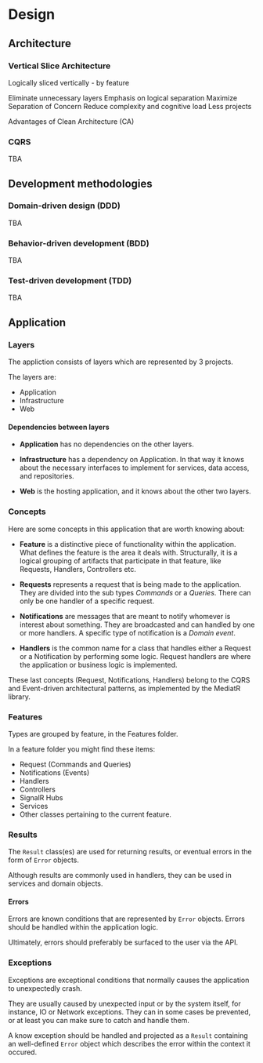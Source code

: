 # Design

## Architecture

### Vertical Slice Architecture

Logically sliced vertically - by feature

Eliminate unnecessary layers
Emphasis on logical separation
Maximize Separation of Concern
Reduce complexity and cognitive load
Less projects

Advantages of Clean Architecture (CA)

### CQRS

TBA

## Development methodologies

### Domain-driven design (DDD)

TBA

### Behavior-driven development (BDD)

TBA

### Test-driven development (TDD)

TBA

## Application

### Layers

The appliction consists of layers which are represented by 3 projects.

The layers are:

* Application
* Infrastructure
* Web

#### Dependencies between layers

* **Application** has no dependencies on the other layers.

* **Infrastructure** has a dependency on Application. In that way it knows about the necessary interfaces to implement for services, data access, and repositories.

* **Web** is the hosting application, and it knows about the other two layers.

### Concepts

Here are some concepts in this application that are worth knowing about:

* **Feature** is a distinctive piece of functionality within the application. What defines the feature is the area it deals with. Structurally, it is a logical grouping of artifacts that participate in that feature, like Requests, Handlers, Controllers etc.

* **Requests** represents a request that is being made to the application. They are divided into the sub types _Commands_ or a _Queries_. There can only be one handler of a specific request.

* **Notifications** are messages that are meant to notify whomever is interest about something. They are broadcasted and can handled by one or more handlers. A specific type of notification is a _Domain event_.

* **Handlers** is the common name for a class that handles either a Request or a Notification by performing some logic. Request handlers are where the application or business logic is implemented.

These last concepts (Request, Notifications, Handlers) belong to the CQRS and Event-driven architectural patterns, as implemented by the MediatR library.

### Features

Types are grouped by feature, in the Features folder.

In a feature folder you might find these items:

* Request (Commands and Queries)
* Notifications (Events)
* Handlers
* Controllers
* SignalR Hubs
* Services
* Other classes pertaining to the current feature.

### Results

The ``Result`` class(es) are used for returning results, or eventual errors in the form of ``Error`` objects.

Although results are commonly used in handlers, they can be used in services and domain objects.

#### Errors

Errors are known conditions that are represented by ``Error`` objects. Errors should be handled within the application logic.

Ultimately, errors should preferably be surfaced to the user via the API.

### Exceptions

Exceptions are exceptional conditions that normally causes the application to unexpectedly crash.

They are usually caused by unexpected input or by the system itself, for instance, IO or Network exceptions. They can in some cases be prevented, or at least you can make sure to catch and handle them.

A know exception should be handled and projected as a ``Result`` containing an well-defined ``Error`` object which describes the error within the context it occured.